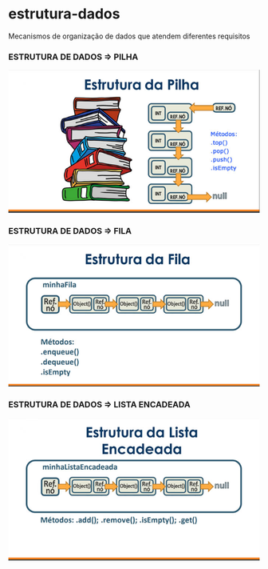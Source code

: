 # estrutura-dados
Mecanismos de organização de dados que atendem diferentes requisitos


### ESTRUTURA DE DADOS => PILHA

![Estrutura em Pilha](./assets/pilha.jpg)
	
### ESTRUTURA DE DADOS => FILA

![Estrutura em Fila](./assets/fila.jpg)
	
### ESTRUTURA DE DADOS => LISTA ENCADEADA

![Estrutura em Pilha](./assets/lista-encadeada.jpg)
	
